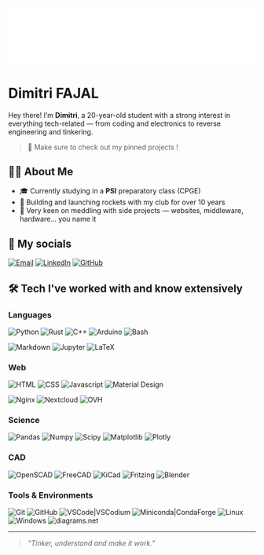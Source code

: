 ![Header](header.svg)

# **Dimitri FAJAL**

Hey there! I’m **Dimitri**, a 20-year-old student with a strong interest in everything tech-related — from coding and electronics to reverse engineering and tinkering.

> 📌 Make sure to check out my pinned projects !

## 🧑‍💻 About Me

- 🎓 Currently studying in a **PSI** preparatory class (CPGE)
- 🚀 Building and launching rockets with my club for over 10 years
- 🔧 Very keen on meddling with side projects — websites, middleware, hardware… you name it

## 🔗 My socials

[![Email](https://img.shields.io/badge/dimitri.faj@orange.fr-FF7900?style=for-the-badge&logo=orange&logoColor=white)](mailto:dimitri.faj@orange.fr)
[![LinkedIn](https://img.shields.io/badge/LinkedIn-Dimitri%20FAJAL-0a66c2?style=for-the-badge&labelColor=0a66c2&logo=linkedin)](https://www.linkedin.com/in/dimitri-fajal/)
[![GitHub](https://img.shields.io/badge/Mixcraftio-181717?style=for-the-badge&logo=github)](https://github.com/Mixcraftio)

## 🛠️ Tech I've worked with and know extensively

### Languages
![Python](https://img.shields.io/badge/Python-3776AB?style=flat&logo=python&logoColor=white)
![Rust](https://img.shields.io/badge/Rust-000000?style=flat&logo=rust&logoColor=white)
![C++](https://img.shields.io/badge/C++-00599C?style=flat&logo=cplusplus&logoColor=white)
![Arduino](https://img.shields.io/badge/Arduino-00878F?style=flat&logo=Arduino&logoColor=white)
![Bash](https://img.shields.io/badge/Bash-4EAA25?style=flat&logo=gnu-bash&logoColor=white)

![Markdown](https://img.shields.io/badge/Markdown-000000?style=flat&logo=markdown&logoColor=white)
![Jupyter](https://img.shields.io/badge/Jupyter-F37626?style=flat&logo=jupyter&logoColor=white)
![LaTeX](https://img.shields.io/badge/LaTeX-008080?style=flat&logo=latex&logoColor=white)

### Web
![HTML](https://img.shields.io/badge/HTML-E34F26?style=flat&logo=HTML5&logoColor=white)
![CSS](https://img.shields.io/badge/CSS-663399?style=flat&logo=css&logoColor=white)
![Javascript](https://img.shields.io/badge/Javascript-F7DF1E?style=flat&logo=javascript&logoColor=grey)
![Material Design](https://img.shields.io/badge/Material%20Design-6750A4?style=flat&logo=materialdesign&logoColor=white)

![Nginx](https://img.shields.io/badge/Nginx-009639?style=flat&logo=nginx&logoColor=white)
![Nextcloud](https://img.shields.io/badge/Nextcloud-0082C9?style=flat&logo=nextcloud&logoColor=white)
![OVH](https://img.shields.io/badge/OVH%20DNS-123F6D?style=flat&logo=ovh&logoColor=white)

### Science
![Pandas](https://img.shields.io/badge/Pandas-150458?style=flat&logo=pandas&logoColor=white)
![Numpy](https://img.shields.io/badge/Numpy-013243?style=flat&logo=numpy&logoColor=white)
![Scipy](https://img.shields.io/badge/Scipy-8CAAE6?style=flat&logo=scipy&logoColor=white)
![Matplotlib](https://img.shields.io/badge/Matplotlib-00385e?style=flat)
![Plotly](https://img.shields.io/badge/Plotly-7A76FF?style=flat&logo=plotly&logoColor=white)

### CAD
![OpenSCAD](https://img.shields.io/badge/OpenSCAD-F9D72C?style=flat&logo=openscad&logoColor=grey)
![FreeCAD](https://img.shields.io/badge/FreeCAD-418FDE?style=flat&logo=freecad&logoColor=white)
![KiCad](https://img.shields.io/badge/KiCad-314CB0?style=flat&logo=kicad&logoColor=white)
![Fritzing](https://img.shields.io/badge/Fritzing-d63222?style=flat)
![Blender](https://img.shields.io/badge/Blender-E87D0D?style=flat&logo=blender&logoColor=white)

### Tools & Environments
![Git](https://img.shields.io/badge/Git-F05032?style=flat&logo=git&logoColor=white)
![GitHub](https://img.shields.io/badge/GitHub-181717?style=flat&logo=github&logoColor=white)
![VSCode|VSCodium](https://img.shields.io/badge/VSCode|VSCodium-2F80ED?style=flat&logo=vscodium&logoColor=white)
![Miniconda|CondaForge](https://img.shields.io/badge/Miniconda|CondaForge-44A833?style=flat&logo=anaconda&logoColor=white)
![Linux](https://img.shields.io/badge/Linux%20(Debian,%20Arch,%20...)-FCC624?style=flat&logo=linux&logoColor=black)
![Windows](https://img.shields.io/badge/Windows-0078d4?style=flat)
![diagrams.net](https://img.shields.io/badge/diagrams.net-F08705?style=flat&logo=diagramsdotnet&logoColor=white)

---

> _“Tinker, understand and make it work.”_
